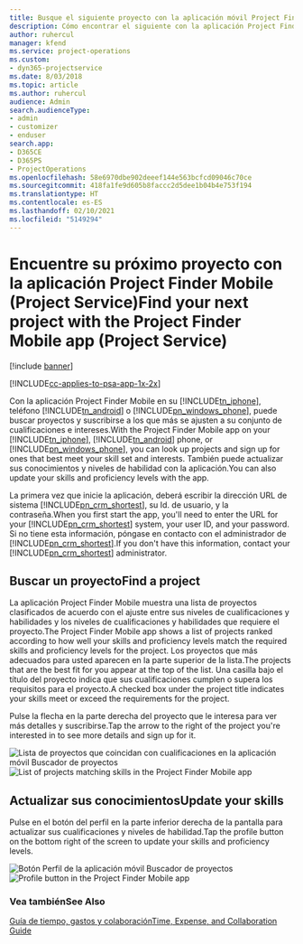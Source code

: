 ```yaml
---
title: Busque el siguiente proyecto con la aplicación móvil Project Finder Mobile
description: Cómo encontrar el siguiente con la aplicación Project Finder Mobile  para Project Service
author: ruhercul
manager: kfend
ms.service: project-operations
ms.custom:
- dyn365-projectservice
ms.date: 8/03/2018
ms.topic: article
ms.author: ruhercul
audience: Admin
search.audienceType:
- admin
- customizer
- enduser
search.app:
- D365CE
- D365PS
- ProjectOperations
ms.openlocfilehash: 58e6970dbe902deeef144e563bcfcd09046c70ce
ms.sourcegitcommit: 418fa1fe9d605b8faccc2d5dee1b04b4e753f194
ms.translationtype: HT
ms.contentlocale: es-ES
ms.lasthandoff: 02/10/2021
ms.locfileid: "5149294"
---
```

# <a name="find-your-next-project-with-the-project-finder-mobile-app-project-service"></a><span data-ttu-id="e0c4d-103">Encuentre su próximo proyecto con la aplicación Project Finder Mobile (Project Service)</span><span class="sxs-lookup"><span data-stu-id="e0c4d-103">Find your next project with the Project Finder Mobile app (Project Service)</span></span>

[!include [banner](../includes/psa-now-project-operations.md)]

[!INCLUDE[cc-applies-to-psa-app-1x-2x](../includes/cc-applies-to-psa-app-1x-2x.md)]

<span data-ttu-id="e0c4d-104">Con la aplicación Project Finder Mobile en su [!INCLUDE[tn_iphone](../includes/tn-iphone.md)], teléfono [!INCLUDE[tn_android](../includes/tn-android.md)] o [!INCLUDE[pn_windows_phone](../includes/pn-windows-phone.md)], puede buscar proyectos y suscribirse a los que más se ajusten a su conjunto de cualificaciones e intereses.</span><span class="sxs-lookup"><span data-stu-id="e0c4d-104">With the Project Finder Mobile app on your [!INCLUDE[tn_iphone](../includes/tn-iphone.md)], [!INCLUDE[tn_android](../includes/tn-android.md)] phone, or [!INCLUDE[pn_windows_phone](../includes/pn-windows-phone.md)], you can look up projects and sign up for ones that best meet your skill set and interests.</span></span> <span data-ttu-id="e0c4d-105">También puede actualizar sus conocimientos y niveles de habilidad con la aplicación.</span><span class="sxs-lookup"><span data-stu-id="e0c4d-105">You can also update your skills and proficiency levels with the app.</span></span>  
  
 <span data-ttu-id="e0c4d-106">La primera vez que inicie la aplicación, deberá escribir la dirección URL de sistema [!INCLUDE[pn_crm_shortest](../includes/pn-crm-shortest.md)], su Id. de usuario, y la contraseña.</span><span class="sxs-lookup"><span data-stu-id="e0c4d-106">When you first start the app, you'll need to enter the URL for your [!INCLUDE[pn_crm_shortest](../includes/pn-crm-shortest.md)] system, your user ID, and your password.</span></span> <span data-ttu-id="e0c4d-107">Si no tiene esta información, póngase en contacto con el administrador de [!INCLUDE[pn_crm_shortest](../includes/pn-crm-shortest.md)].</span><span class="sxs-lookup"><span data-stu-id="e0c4d-107">If you don't have this information,  contact your [!INCLUDE[pn_crm_shortest](../includes/pn-crm-shortest.md)] administrator.</span></span>  
  
## <a name="find-a-project"></a><span data-ttu-id="e0c4d-108">Buscar un proyecto</span><span class="sxs-lookup"><span data-stu-id="e0c4d-108">Find a project</span></span>  
 <span data-ttu-id="e0c4d-109">La aplicación Project Finder Mobile muestra una lista de proyectos clasificados de acuerdo con el ajuste entre sus niveles de cualificaciones y habilidades y los niveles de cualificaciones y habilidades que requiere el proyecto.</span><span class="sxs-lookup"><span data-stu-id="e0c4d-109">The Project Finder Mobile app shows a list of projects ranked according to how well your skills and proficiency levels match the required skills and proficiency levels for the project.</span></span> <span data-ttu-id="e0c4d-110">Los proyectos que más adecuados para usted aparecen en la parte superior de la lista.</span><span class="sxs-lookup"><span data-stu-id="e0c4d-110">The projects that are the best fit for you appear at the top of the list.</span></span> <span data-ttu-id="e0c4d-111">Una casilla bajo el título del proyecto indica que sus cualificaciones cumplen o supera los requisitos para el proyecto.</span><span class="sxs-lookup"><span data-stu-id="e0c4d-111">A checked box under the project title indicates your skills meet or exceed the requirements for the project.</span></span>  
  
 <span data-ttu-id="e0c4d-112">Pulse la flecha en la parte derecha del proyecto que le interesa para ver más detalles y suscribirse.</span><span class="sxs-lookup"><span data-stu-id="e0c4d-112">Tap the arrow to the right of the project you're interested in to see more details and sign up for it.</span></span>  
  
 <span data-ttu-id="e0c4d-113">![Lista de proyectos que coincidan con cualificaciones en la aplicación móvil Buscador de proyectos](../psa/media/project-service-project-finder-list.png "Lista de proyectos que coincidan con cualificaciones en la aplicación móvil Buscador de proyectos")</span><span class="sxs-lookup"><span data-stu-id="e0c4d-113">![List of projects matching skills in the Project Finder Mobile app](../psa/media/project-service-project-finder-list.png "List of projects matching skills in the Project Finder Mobile app")</span></span>  
  
## <a name="update-your-skills"></a><span data-ttu-id="e0c4d-114">Actualizar sus conocimientos</span><span class="sxs-lookup"><span data-stu-id="e0c4d-114">Update your skills</span></span>  
 <span data-ttu-id="e0c4d-115">Pulse en el botón del perfil en la parte inferior derecha de la pantalla para actualizar sus cualificaciones y niveles de habilidad.</span><span class="sxs-lookup"><span data-stu-id="e0c4d-115">Tap the profile button on the bottom right of the screen to update your skills and proficiency levels.</span></span>  
  
 <span data-ttu-id="e0c4d-116">![Botón Perfil de la aplicación móvil Buscador de proyectos](../psa/media/project-service-project-finder-profile.png "Botón Perfil de la aplicación móvil Buscador de proyectos")</span><span class="sxs-lookup"><span data-stu-id="e0c4d-116">![Profile button in the Project Finder Mobile app](../psa/media/project-service-project-finder-profile.png "Profile button in the Project Finder Mobile app")</span></span>  
  
### <a name="see-also"></a><span data-ttu-id="e0c4d-117">Vea también</span><span class="sxs-lookup"><span data-stu-id="e0c4d-117">See Also</span></span>  
 [<span data-ttu-id="e0c4d-118">Guía de tiempo, gastos y colaboración</span><span class="sxs-lookup"><span data-stu-id="e0c4d-118">Time, Expense, and Collaboration Guide</span></span>](../psa/time-expense-collaboration-guide.md)
